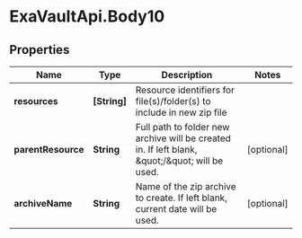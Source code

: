 # ExaVaultApi.Body10

## Properties
Name | Type | Description | Notes
------------ | ------------- | ------------- | -------------
**resources** | **[String]** | Resource identifiers for file(s)/folder(s) to include in new zip file | 
**parentResource** | **String** | Full path to folder new archive will be created in. If left blank, \&quot;/\&quot; will be used. | [optional] 
**archiveName** | **String** | Name of the zip archive to create. If left blank, current date will be used. | [optional] 
